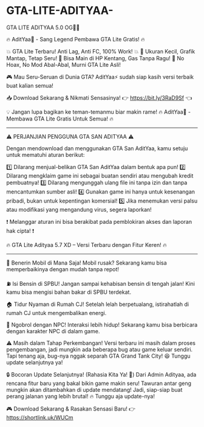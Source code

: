 # GTA-LITE-ADITYAA-
GTA LITE ADITYAA 5.0 OG💯✅

🔥 AditYaa🚀 - Sang Legend Pembawa GTA Lite Gratis! 🔥

💥 GTA Lite Terbaru! Anti Lag, Anti FC, 100% Work! 💥
🔹 Ukuran Kecil, Grafik Mantap, Tetap Seru!
🔹 Bisa Main di HP Kentang, Gas Tanpa Ragu!
🔹 No Hoax, No Mod Abal-Abal, Murni GTA Lite Asli!

🎮 Mau Seru-Seruan di Dunia GTA?
AditYaa⚡ sudah siap kasih versi terbaik buat kalian semua!

📥 Download Sekarang & Nikmati Sensasinya!
👉 https://bit.ly/3RaD9Sf 👈

💡 Jangan lupa bagikan ke teman-temanmu biar makin rame!
🔥 AditYaa🚀 - Membawa GTA Lite Gratis Untuk Semua! 🔥


---

⚠️ PERJANJIAN PENGGUNA GTA SAN ADITYAA ⚠️

Dengan mendownload dan menggunakan GTA San AditYaa, kamu setuju untuk mematuhi aturan berikut:

1️⃣ Dilarang menjual-belikan GTA San AditYaa dalam bentuk apa pun!
2️⃣ Dilarang mengklaim game ini sebagai buatan sendiri atau mengubah kredit pembuatnya!
3️⃣ Dilarang mengunggah ulang file ini tanpa izin dan tanpa mencantumkan sumber asli!
4️⃣ Gunakan game ini hanya untuk kesenangan pribadi, bukan untuk kepentingan komersial!
5️⃣ Jika menemukan versi palsu atau modifikasi yang mengandung virus, segera laporkan!

❗ Melanggar aturan ini bisa berakibat pada pemblokiran akses dan laporan hak cipta! ❗



🔥 GTA Lite Adityaa 5.7 XD – Versi Terbaru dengan Fitur Keren! 🔥


---

🚗 Benerin Mobil di Mana Saja! Mobil rusak? Sekarang kamu bisa memperbaikinya dengan mudah tanpa repot!

⛽ Isi Bensin di SPBU! Jangan sampai kehabisan bensin di tengah jalan! Kini kamu bisa mengisi bahan bakar di SPBU terdekat.

🏠 Tidur Nyaman di Rumah CJ! Setelah lelah berpetualang, istirahatlah di rumah CJ untuk mengembalikan energi.

💬 Ngobrol dengan NPC! Interaksi lebih hidup! Sekarang kamu bisa berbicara dengan karakter NPC di dalam game.

⚠️ Masih dalam Tahap Perkembangan!
Versi terbaru ini masih dalam proses pengembangan, jadi mungkin ada beberapa bug atau game keluar sendiri. Tapi tenang aja, bug-nya nggak separah GTA Grand Tank City! 😆 Tunggu update selanjutnya ya!

🔒 Bocoran Update Selanjutnya! (Rahasia Kita Ya! 🤫)
Dari Admin Adityaa, ada rencana fitur baru yang bakal bikin game makin seru! Tawuran antar geng mungkin akan ditambahkan di update mendatang! Jadi, siap-siap buat perang jalanan yang lebih brutal! 🔥 Tunggu aja update-nya!

🎮 Download Sekarang & Rasakan Sensasi Baru!
👉 https://shortlink.uk/WUCm
